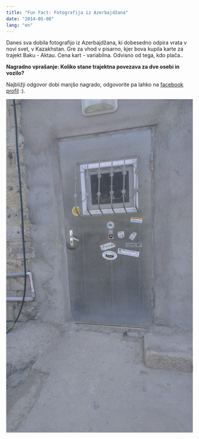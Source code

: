```yaml
---
title: "Fun Fact: Fotografija iz Azerbajdžana"
date: "2014-05-08"
lang: "en"
---
```


Danes sva dobila fotografijo iz Azerbajdžana, ki dobesedno odpira vrata v novi svet, v Kazakhstan. Gre za vhod v pisarno, kjer bova kupila karte za trajekt Baku - Aktau. Cena kart - variabilna. Odvisno od tega, kdo plača..

**Nagradno vprašanje: Koliko stane trajektna povezava za dve osebi in vozilo?**

Najbližji odgovor dobi manjšo nagrado, odgovorite pa lahko na [facebook profil](https://www.facebook.com/gremovmongolijo?fref=ts "facebook profil") :).

![2014-04-22 15.57.51](../images/2014-04-22-15.57.51.jpg)
